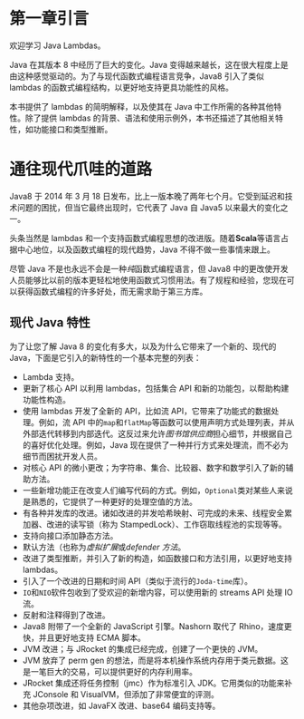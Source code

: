# 第一章引言

欢迎学习 Java Lambdas。

Java 在其版本 8 中经历了巨大的变化。Java 变得越来越长，这在很大程度上是由这种感觉驱动的。为了与现代函数式编程语言竞争，Java8 引入了类似 lambdas 的函数式编程结构，以更好地支持更具功能性的风格。

本书提供了 lambdas 的简明解释，以及使其在 Java 中工作所需的各种其他特性。除了提供 lambdas 的背景、语法和使用示例外，本书还描述了其他相关特性，如功能接口和类型推断。

# 通往现代爪哇的道路

Java8 于 2014 年 3 月 18 日发布，比上一版本晚了两年七个月。它受到延迟和技术问题的困扰，但当它最终出现时，它代表了 Java 自 Java5 以来最大的变化之一。

头条当然是 lambdas 和一个支持函数式编程思想的改进版。随着**Scala**等语言占据中心地位，以及函数式编程的现代趋势，Java 不得不做一些事情来跟上。

尽管 Java 不是也永远不会是一种*纯*函数式编程语言，但 Java8 中的更改使开发人员能够比以前的版本更轻松地使用函数式习惯用法。有了规程和经验，您现在可以获得函数式编程的许多好处，而无需求助于第三方库。

## 现代 Java 特性

为了让您了解 Java 8 的变化有多大，以及为什么它带来了一个新的、现代的 Java，下面是它引入的新特性的一个基本完整的列表：

*   Lambda 支持。
*   更新了核心 API 以利用 lambdas，包括集合 API 和新的功能包，以帮助构建功能性构造。
*   使用 lambdas 开发了全新的 API，比如流 API，它带来了功能式的数据处理。例如，流 API 中的`map`和`flatMap`等函数可以使用声明方式处理列表，并从外部迭代转移到内部迭代。这反过来允许*图书馆供应商*担心细节，并根据自己的喜好优化处理。例如，Java 现在提供了一种并行方式来处理流，而不必为细节而困扰开发人员。
*   对核心 API 的微小更改；为字符串、集合、比较器、数字和数学引入了新的辅助方法。
*   一些新增功能正在改变人们编写代码的方式。例如，`Optional`类对某些人来说是熟悉的，它提供了一种更好的处理空值的方法。
*   有各种并发库的改进。诸如改进的并发哈希映射、可完成的未来、线程安全累加器、改进的读写锁（称为 StampedLock）、工作窃取线程池的实现等等。
*   支持向接口添加静态方法。
*   默认方法（也称为*虚拟扩展*或*defender 方法*。
*   改进了类型推断，并引入了新的构造，如函数接口和方法引用，以更好地支持 lambdas。
*   引入了一个改进的日期和时间 API（类似于流行的`Joda-time`库）。
*   `IO`和`NIO`软件包收到了受欢迎的新增内容，可以使用新的 streams API 处理 IO 流。
*   反射和注释得到了改进。
*   Java8 附带了一个全新的 JavaScript 引擎。Nashorn 取代了 Rhino，速度更快，并且更好地支持 ECMA 脚本。
*   JVM 改进；与 JRocket 的集成已经完成，创建了一个更快的 JVM。
*   JVM 放弃了 perm gen 的想法，而是将本机操作系统内存用于类元数据。这是一笔巨大的交易，可以提供更好的内存利用率。
*   JRocket 集成还将任务控制（jmc）作为标准引入 JDK。它用类似的功能来补充 JConsole 和 VisualVM，但添加了非常便宜的评测。
*   其他杂项改进，如 JavaFX 改进、base64 编码支持等。